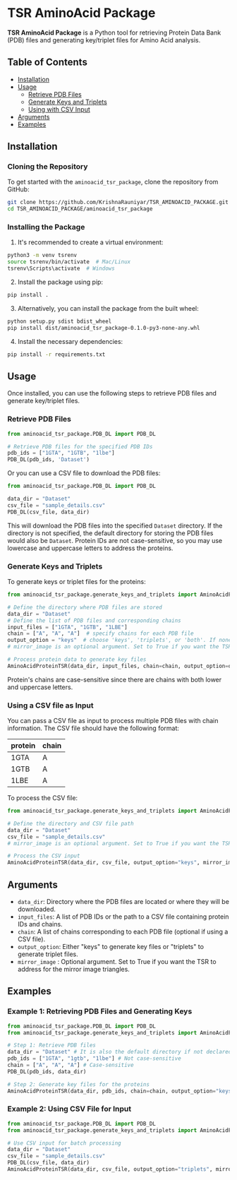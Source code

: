 # TSR AminoAcid Package

**TSR AminoAcid Package** is a Python tool for retrieving Protein Data Bank (PDB) files and generating key/triplet files for Amino Acid analysis.

## Table of Contents
- [Installation](#installation)
- [Usage](#usage)
  - [Retrieve PDB Files](#retrieve-pdb-files)
  - [Generate Keys and Triplets](#generate-keys-and-triplets)
  - [Using with CSV Input](#using-with-csv-input)
- [Arguments](#arguments)
- [Examples](#examples)

## Installation

### Cloning the Repository

To get started with the `aminoacid_tsr_package`, clone the repository from GitHub:

```bash
git clone https://github.com/KrishnaRauniyar/TSR_AMINOACID_PACKAGE.git
cd TSR_AMINOACID_PACKAGE/aminoacid_tsr_package
```

### Installing the Package
1. It's recommended to create a virtual environment:

```bash
python3 -m venv tsrenv
source tsrenv/bin/activate  # Mac/Linux
tsrenv\Scripts\activate  # Windows
```

2. Install the package using pip:

```bash
pip install .
```

3. Alternatively, you can install the package from the built wheel:

```bash
python setup.py sdist bdist_wheel
pip install dist/aminoacid_tsr_package-0.1.0-py3-none-any.whl
```

4. Install the necessary dependencies:

```bash
pip install -r requirements.txt
```

## Usage
Once installed, you can use the following steps to retrieve PDB files and generate key/triplet files.
### Retrieve PDB Files

```python
from aminoacid_tsr_package.PDB_DL import PDB_DL

# Retrieve PDB files for the specified PDB IDs
pdb_ids = ["1GTA", "1GTB", "1lbe"]
PDB_DL(pdb_ids, 'Dataset')
```
Or you can use a CSV file to download the PDB files:
```python
from aminoacid_tsr_package.PDB_DL import PDB_DL

data_dir = "Dataset"
csv_file = "sample_details.csv"
PDB_DL(csv_file, data_dir)
```

This will download the PDB files into the specified `Dataset` directory. If the directory is not specified, the default directory for storing the PDB files would also be `Dataset`.
Protein IDs are not case-sensitive, so you may use lowercase and uppercase letters to address the proteins.

### Generate Keys and Triplets
To generate keys or triplet files for the proteins:

```python
from aminoacid_tsr_package.generate_keys_and_triplets import AminoAcidProteinTSR

# Define the directory where PDB files are stored
data_dir = "Dataset"
# Define the list of PDB files and corresponding chains
input_files = ["1GTA", "1GTB", "1LBE"]
chain = ["A", "A", "A"]  # specify chains for each PDB file
output_option = "keys"  # choose 'keys', 'triplets', or 'both'. If none, the function will generate both.
# mirror_image is an optional argument. Set to True if you want the TSR to address for the mirror image triangles.

# Process protein data to generate key files
AminoAcidProteinTSR(data_dir, input_files, chain=chain, output_option=output_option mirror_image=True)
```
Protein's chains are case-sensitive since there are chains with both lower and uppercase letters.

### Using a CSV file as Input
You can pass a CSV file as input to process multiple PDB files with chain information. The CSV file should have the following format:

|protein         |chain        |
|----------------|-------------|
|1GTA            |A            |
|1GTB            |A            |
|1LBE            |A            |

To process the CSV file:

```python
from aminoacid_tsr_package.generate_keys_and_triplets import AminoAcidProteinTSR

# Define the directory and CSV file path
data_dir = "Dataset"
csv_file = "sample_details.csv"
# mirror_image is an optional argument. Set to True if you want the TSR to address for the mirror image triangles.

# Process the CSV input
AminoAcidProteinTSR(data_dir, csv_file, output_option="keys", mirror_image=True)
```

## Arguments
- `data_dir`: Directory where the PDB files are located or where they will be downloaded.
- `input_files`: A list of PDB IDs or the path to a CSV file containing protein IDs and chains.
- `chain`: A list of chains corresponding to each PDB file (optional if using a CSV file).
- `output_option`: Either "keys" to generate key files or "triplets" to generate triplet files.
- `mirror_image` : Optional argument. Set to True if you want the TSR to address for the mirror image triangles.

## Examples
### Example 1: Retrieving PDB Files and Generating Keys

```python
from aminoacid_tsr_package.PDB_DL import PDB_DL
from aminoacid_tsr_package.generate_keys_and_triplets import AminoAcidProteinTSR

# Step 1: Retrieve PDB files
data_dir = "Dataset" # It is also the default directory if not declared
pdb_ids = ["1GTA", "1gtb", "1lbe"] # Not case-sensitive
chain = ["A", "A", "A"] # Case-sensitive
PDB_DL(pdb_ids, data_dir)

# Step 2: Generate key files for the proteins
AminoAcidProteinTSR(data_dir, pdb_ids, chain=chain, output_option="keys", mirror_image=True) # Modify the output option as desired
```
### Example 2: Using CSV File for Input

```python
from aminoacid_tsr_package.PDB_DL import PDB_DL
from aminoacid_tsr_package.generate_keys_and_triplets import AminoAcidProteinTSR

# Use CSV input for batch processing
data_dir = "Dataset"
csv_file = "sample_details.csv"
PDB_DL(csv_file, data_dir)
AminoAcidProteinTSR(data_dir, csv_file, output_option="triplets", mirror_image=True)
```

